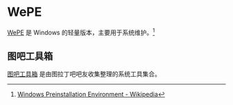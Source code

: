 # WePE

[WePE] 是 Windows 的轻量版本，主要用于系统维护。[^Windows Preinstallation Environment on Wikipedia]

## 图吧工具箱

[图吧工具箱] 是由图拉丁吧吧友收集整理的系统工具集合。

<!----------------------------------------------------------------------------->

[^Windows Preinstallation Environment on Wikipedia]: [Windows Preinstallation Environment - Wikipedia](https://wikipedia.org/wiki/Windows_Preinstallation_Environment)

[WePE]:      http://www.wepe.com.cn/
[图吧工具箱]: https://www.tbtool.cn/
